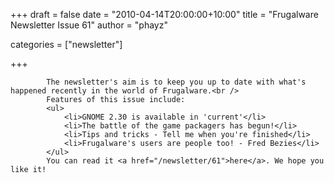 
+++
draft = false
date = "2010-04-14T20:00:00+10:00"
title = "Frugalware Newsletter Issue 61"
author = "phayz"

categories = ["newsletter"]

+++

            The newsletter's aim is to keep you up to date with what's happened recently in the world of Frugalware.<br />
            Features of this issue include:
            <ul>
                <li>GNOME 2.30 is available in 'current'</li>
                <li>The battle of the game packagers has begun!</li>
                <li>Tips and tricks - Tell me when you're finished</li>
                <li>Frugalware's users are people too! - Fred Bezies</li>
            </ul>
            You can read it <a href="/newsletter/61">here</a>. We hope you like it!
            
        